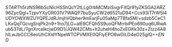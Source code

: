 $START$h5rzNS96bScNlcHSShQcY2tLLg0rbMCMziSvgrFXQr91yZKSGA2ARZ96ZycQgl+TzpvYXyOR031V7WAQP7buSyuCW2d6521uD94+Ccs93iT7rW5I4UDYOWXWZUYQPEJdRJmjhVQbher9mEarjFu05aMp7TBfaSM/+sdzb5CeC1LKxQqTGcvgSrqPk2n9+1ho7jLG+alE9CFQh5S9uoQFMrrbiPEo690uq6URwAub537dL/7gnXrcaIkcjwD9D1/JQW42CMs+h2uheH4hoZxEGKk30z+Ztzz4A8hlLwJbCCC6eoUhCXldYNpeWTCPVMXE0QFlyEPO6wDiLD4eO25glQ==$END$